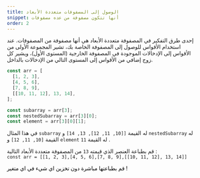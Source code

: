 ```yaml
---
title: الوصول إلى المصفوفات متعددة الأبعاد
snippet: أنها تتكون مصفوفة من عده مصفوفات
order: 2
---
```


إحدى طرق التفكير في المصفوفة متعددة الأبعاد هي أنها مصفوفة من المصفوفات. عند
استخدام الأقواس للوصول إلى المصفوفة الخاصة بك، تشير المجموعة الأولى من الأقواس
إلى الإدخالات الموجودة في المصفوفة الخارجية (المستوى الأول)، ويشير كل زوج إضافي
من الأقواس إلى المستوى التالي من الإدخالات بالداخل.

```js
const arr = [
  [1, 2, 3],
  [4, 5, 6],
  [7, 8, 9],
  [[10, 11, 12], 13, 14],
];

const subarray = arr[3];
const nestedSubarray = arr[3][0];
const element = arr[3][0][1];
```

في هذا المثال `subarray` له القيمة `[[10, 11, 12], 13, 14]` و `nestedSubarray`
له القيمة `[10, 11, 12]` و `element` له القيمة `11` .

<div class="quiz">
قم بطباعة العنصر الذي قيمته <code>13</code> من المصفوفة متعددة الأبعاد التالية :
<br>
<code>const arr = [[1, 2, 3],[4, 5, 6],[7, 8, 9],[[10, 11, 12], 13, 14]]</code>
<mark>

قم بطباعتها مباشرة دون تخزين اي شيء في اي متغير ! 

</mark>
</div>
